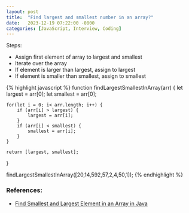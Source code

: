 ```yaml
---
layout: post
title:  "Find largest and smallest number in an array?"
date:   2023-12-19 07:22:00 -0800
categories: [JavaScript, Interview, Coding]
---
```


Steps:
- Assign first element of array to largest and smallest
- Iterate over the array
- If element is larger than largest, assign to largest
- If element is smaller than smallest, assign to smallest


{% highlight javascript %}
function findLargestSmallestInArray(arr) {
    let largest = arr[0];
    let smallest = arr[0];

    for(let i = 0; i< arr.length; i++) {
        if (arr[i] > largest) {
            largest = arr[i];
        }
        if (arr[i] < smallest) {
            smallest = arr[i];
        }
    }

    return [largest, smallest];
}

findLargestSmallestInArray([20,14,592,57,2,4,50,1]);
{% endhighlight %}



### References:
- [Find Smallest and Largest Element in an Array in Java](https://java2blog.com/java-program-to-find-smallest-and-largest-number-in-array/)